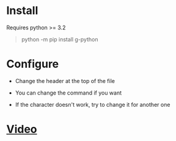 # Install

Requires python >= 3.2

> python -m pip install g-python


# Configure

- Change the header at the top of the file

- You can change the command if you want

- If the character doesn't work, try to change it for another one


# [Video](https://youtu.be/CJ7zsx2vj60)
